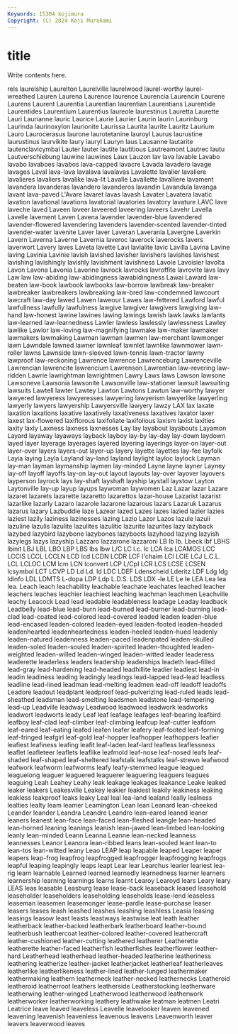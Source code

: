 ```yaml
---
Keywords: 15304 kojimura
Copyright: (C) 2024 Koji Murakami
---
```


# title

Write contents here.



rels laurelship Laurelton Laurelville laurelwood laurel-worthy
laurel-wreathed Lauren Laurena Laurence laurence Laurencia Laurencin Laurene Laurens Laurent
Laurentia Laurentian laurentian Laurentians Laurentide Laurentides Laurentium Laurentius laureole laurestinus
Lauretta Laurette Lauri Laurianne lauric Laurice Laurie Laurier Laurin laurin
Laurinburg Laurinda laurinoxylon laurionite Laurissa Laurita laurite Lauritz Laurium Lauro
Laurocerasus laurone laurotetanine lauroyl Laurus laurustine laurustinus laurvikite laury lauryl
Lauryn laus Lausanne lautarite lautenclavicymbal Lauter lauter lautite lautitious Lautreamont
Lautrec lautu Lautverschiebung lauwine lauwines Laux Lauzon lav lava lavable
Lavabo lavabo lavaboes lavabos lava-capped lavacre Lavada lavadero lavage lavages
Laval lava-lava lavalava lavalavas Lavalette lavalier lavaliere lavalieres lavaliers lavalike
lava-lit Lavalle Lavallette lavalliere lavament lavandera lavanderas lavandero lavanderos lavandin
Lavandula lavanga lavant lava-paved L'Avare lavaret lavas lavash Lavater Lavatera
lavatic lavation lavational lavations lavatorial lavatories lavatory lavature LAVC lave
laveche laved Laveen laveer laveered laveering laveers Lavehr Lavella Lavelle
lavement Laven Lavena lavender lavender-blue lavendered lavender-flowered lavendering lavenders lavender-scented
lavender-tinted lavender-water lavenite Laver laver Laveran Laverania Lavergne Laverkin Lavern
Laverna Laverne Lavernia laveroc laverock laverocks lavers laverwort Lavery laves
Laveta lavette Lavi lavialite lavic Lavilla Lavina Lavine laving Lavinia
Lavinie lavish lavished lavisher lavishers lavishes lavishest lavishing lavishingly lavishly
lavishment lavishness Lavoie Lavoisier lavolta Lavon Lavona Lavonia Lavonne lavrock
lavrocks lavroffite lavrovite lavs lavy Law law law-abiding law-abidingness lawabidingness
Lawai Laward law-beaten law-book lawbook lawbooks law-borrow lawbreak law-breaker lawbreaker
lawbreakers lawbreaking law-bred law-condemned lawcourt lawcraft law-day lawed Lawen laweour
Lawes law-fettered Lawford lawful lawfullness lawfully lawfulness lawgive lawgiver lawgivers
lawgiving law-hand law-honest lawine lawines lawing lawings lawish lawk lawks
lawlants law-learned law-learnedness Lawler lawless lawlessly lawlessness Lawley lawlike Lawlor
law-loving law-magnifying lawmake law-maker lawmaker lawmakers lawmaking Lawman lawman lawmen
law-merchant lawmonger lawn Lawndale lawned lawner lawnleaf lawnlet lawnlike lawnmower
lawn-roller lawns Lawnside lawn-sleeved lawn-tennis lawn-tractor lawny lawproof law-reckoning Lawrence
lawrence Lawrenceburg Lawrenceville Lawrencian lawrencite lawrencium Lawrenson Lawrentian law-revering law-ridden
Lawrie lawrightman lawrightmen Lawry Laws laws Lawson lawsone Lawsoneve Lawsonia
lawsonite Lawsonville law-stationer lawsuit lawsuiting lawsuits Lawtell lawter Lawtey Lawton
Lawtons Lawtun law-worthy lawyer lawyered lawyeress lawyeresses lawyering lawyerism lawyerlike
lawyerling lawyerly lawyers lawyership Lawyersville lawyery lawzy LAX lax laxate
laxation laxations laxative laxatively laxativeness laxatives laxator laxer laxest lax-flowered
laxiflorous laxifoliate laxifolious laxism laxist laxities laxity laxly Laxness laxness
laxnesses Lay lay layabout layabouts Layamon Layard layaway layaways layback
layboy lay-by lay-day lay-down laydown layed layer layerage layerages layered
layering layerings layer-on layer-out layer-over layers layers-out layer-up layery layette
layettes lay-fee layfolk Layia laying Layla Layland lay-land layland laylight
layloc laylock Layman lay-man layman laymanship laymen lay-minded Layne layne
layner Layney lay-off layoff layoffs lay-on lay-out layout layouts lay-over
layover layovers layperson layrock lays lay-shaft layshaft layship laystall laystow
Layton Laytonville lay-up layup layups laywoman laywomen Laz Lazar lazar
Lazare lazaret lazarets lazarette lazaretto lazarettos lazar-house Lazarist lazarist lazarlike
lazarly Lazaro lazarole lazarone lazarous lazars Lazaruk Lazarus lazarus lazary
Lazbuddie laze Lazear lazed Lazes lazes lazied lazier lazies laziest
lazily laziness lazinesses lazing Lazio Lazor Lazos lazule lazuli lazuline
lazulis lazulite lazulites lazulitic lazurite lazurites lazy lazyback lazybed lazybird
lazybone lazybones lazyboots lazyhood lazying lazyish lazylegs lazys lazyship Lazzaro
lazzarone lazzaroni LB lb lb. Lbeck lbf LBHS lbinit LBJ
LBL LBO LBP LBS lbs lbw L/C LC l.c. lc
LCA lca LCAMOS LCC LCCIS LCCL LCCLN LCD lcd LCDN
LCDR LCF l'chaim LCI LCIE LCJ L.C.L. LCL LCLOC LCM
lcm LCN lconvert LCP L/Cpl LCR LCS LCSE LCSEN lcsymbol
LCT LCVP LD Ld Ld. ld LDC LDEF Ldenscheid Lderitz
LDF Ldg ldg ldinfo LDL LDMTS L-dopa LDP Ldp L.D.S.
LDS LDX -le LE Le le LEA Lea lea lea.
Leach leach leachability leachable leachate leachates leached leacher leachers leaches
leachier leachiest leaching leachman leachmen Leachville leachy Leacock Lead lead
leadable leadableness leadage Leaday leadback Leadbelly lead-blue lead-burn lead-burned lead-burner
lead-burning lead-clad lead-coated lead-colored lead-covered leaded leaden leaden-blue lead-encased leaden-colored
leaden-eyed leaden-footed leaden-headed leadenhearted leadenheartedness leaden-heeled leaden-hued leadenly leaden-natured leadenness
leaden-paced leadenpated leaden-skulled leaden-soled leaden-souled leaden-spirited leaden-thoughted leaden-weighted leaden-willed leaden-winged
leaden-witted leader leaderess leaderette leaderless leaders leadership leaderships leadeth lead-filled
lead-gray lead-hardening lead-headed leadhillite leadier leadiest lead-in leadin leadiness leading
leadingly leadings lead-lapped lead-lead leadless leadline lead-lined leadman lead-melting leadmen
lead-off leadoff leadoffs Leadore leadout leadplant leadproof lead-pulverizing lead-ruled leads
lead-sheathed leadsman lead-smelting leadsmen leadstone lead-tempering lead-up Leadville leadway Leadwood
leadwood leadwork leadworks leadwort leadworts leady Leaf leaf leafage leafages
leaf-bearing leafbird leafboy leaf-clad leaf-climber leaf-climbing leafcup leaf-cutter leafdom leaf-eared
leaf-eating leafed leafen leafer leafery leaf-footed leaf-forming leaf-fringed leafgirl leaf-gold
leaf-hopper leafhopper leafhoppers leafier leafiest leafiness leafing leafit leaf-laden leaf-lard
leafless leaflessness leaflet leafleteer leaflets leaflike leafmold leaf-nose leaf-nosed leafs
leaf-shaded leaf-shaped leaf-sheltered leafstalk leafstalks leaf-strewn leafwood leafwork leafworm leafworms
leafy leafy-stemmed league leagued leaguelong leaguer leaguered leaguerer leaguering leaguers
leagues leaguing Leah Leahey Leahy leak leakage leakages leakance Leake
leaked leaker leakers Leakesville Leakey leakier leakiest leakily leakiness leaking
leakless leakproof leaks leaky Leal leal lea-land lealand leally lealness
lealties lealty leam leamer Leamington Lean lean Leanard lean-cheeked Leander
leander Leandra Leandre Leandro lean-eared leaned leaner leaners leanest lean-face
lean-faced lean-fleshed leangle lean-headed lean-horned leaning leanings leanish lean-jawed lean-limbed
lean-looking leanly lean-minded Leann Leanna Leanne lean-necked leanness leannesses Leanor
Leanora lean-ribbed leans lean-souled leant lean-to lean-tos lean-witted leany Leao
LEAP leap leapable leaped Leaper leaper leapers leap-frog leapfrog leapfrogged
leapfrogger leapfrogging leapfrogs leapful leaping leapingly leaps leapt Lear lear
Learchus learier leariest lea-rig learn learnable Learned learned learnedly learnedness
learner learners learnership learning learnings learns learnt Learoy Learoyd lears
Leary leary LEAS leas leasable Leasburg lease lease-back leaseback leased
leasehold leaseholder leaseholders leaseholding leaseholds lease-lend leaseless leaseman leasemen leasemonger
lease-pardle lease-purchase leaser leasers leases leash leashed leashes leashing leashless
Leasia leasing leasings leasow least leasts leastways leastwise leat leath
leather leatherback leather-backed leatherbark leatherboard leather-bound leatherbush leathercoat leather-colored leather-covered
leathercraft leather-cushioned leather-cutting leathered leatherer Leatherette leatherette leather-faced leatherfish leatherfishes
leatherflower leather-hard Leatherhead leatherhead leather-headed leatherine leatheriness leathering leatherize leather-jacket
leatherjacket leatherleaf leatherleaves leatherlike leatherlikeness leather-lined leather-lunged leathermaker leathermaking leathern
leatherneck leather-necked leathernecks Leatheroid leatheroid leatherroot leathers leatherside Leatherstocking leatherware
leatherwing leather-winged Leatherwood leatherwood leatherwork leatherworker leatherworking leathery leathwake leatman
leatmen Leatri Leatrice leave leaved leaveless Leavelle leavelooker leaven leavened
leavening leavenish leavenless leavenous leavens Leavenworth leaver leavers leaverwood leaves

